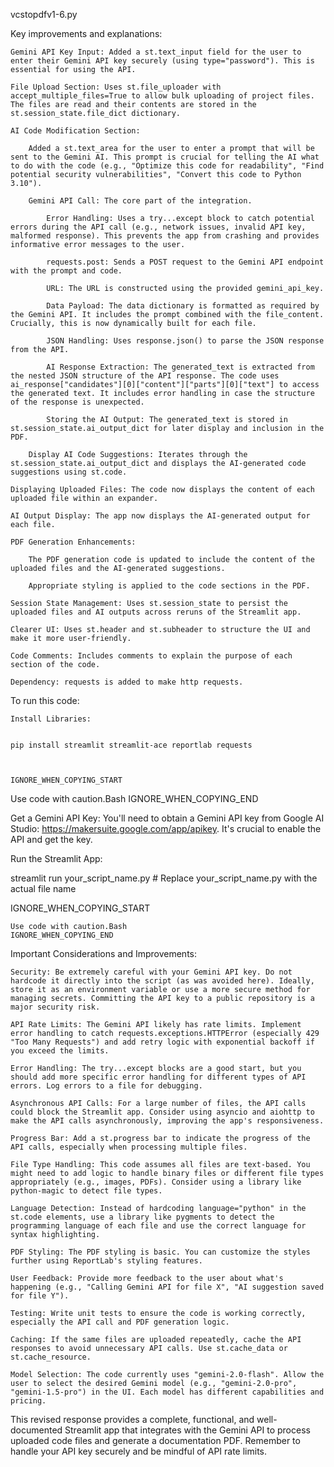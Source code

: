 vcstopdfv1-6.py


Key improvements and explanations:

    Gemini API Key Input: Added a st.text_input field for the user to enter their Gemini API key securely (using type="password"). This is essential for using the API.

    File Upload Section: Uses st.file_uploader with accept_multiple_files=True to allow bulk uploading of project files. The files are read and their contents are stored in the st.session_state.file_dict dictionary.

    AI Code Modification Section:

        Added a st.text_area for the user to enter a prompt that will be sent to the Gemini AI. This prompt is crucial for telling the AI what to do with the code (e.g., "Optimize this code for readability", "Find potential security vulnerabilities", "Convert this code to Python 3.10").

        Gemini API Call: The core part of the integration.

            Error Handling: Uses a try...except block to catch potential errors during the API call (e.g., network issues, invalid API key, malformed response). This prevents the app from crashing and provides informative error messages to the user.

            requests.post: Sends a POST request to the Gemini API endpoint with the prompt and code.

            URL: The URL is constructed using the provided gemini_api_key.

            Data Payload: The data dictionary is formatted as required by the Gemini API. It includes the prompt combined with the file_content. Crucially, this is now dynamically built for each file.

            JSON Handling: Uses response.json() to parse the JSON response from the API.

            AI Response Extraction: The generated_text is extracted from the nested JSON structure of the API response. The code uses ai_response["candidates"][0]["content"]["parts"][0]["text"] to access the generated text. It includes error handling in case the structure of the response is unexpected.

            Storing the AI Output: The generated_text is stored in st.session_state.ai_output_dict for later display and inclusion in the PDF.

        Display AI Code Suggestions: Iterates through the st.session_state.ai_output_dict and displays the AI-generated code suggestions using st.code.

    Displaying Uploaded Files: The code now displays the content of each uploaded file within an expander.

    AI Output Display: The app now displays the AI-generated output for each file.

    PDF Generation Enhancements:

        The PDF generation code is updated to include the content of the uploaded files and the AI-generated suggestions.

        Appropriate styling is applied to the code sections in the PDF.

    Session State Management: Uses st.session_state to persist the uploaded files and AI outputs across reruns of the Streamlit app.

    Clearer UI: Uses st.header and st.subheader to structure the UI and make it more user-friendly.

    Code Comments: Includes comments to explain the purpose of each section of the code.

    Dependency: requests is added to make http requests.

To run this code:

    Install Libraries:

          
    pip install streamlit streamlit-ace reportlab requests

        

    IGNORE_WHEN_COPYING_START

Use code with caution.Bash
IGNORE_WHEN_COPYING_END

Get a Gemini API Key: You'll need to obtain a Gemini API key from Google AI Studio: https://makersuite.google.com/app/apikey. It's crucial to enable the API and get the key.

Run the Streamlit App:

      
streamlit run your_script_name.py  # Replace your_script_name.py with the actual file name

    

IGNORE_WHEN_COPYING_START

    Use code with caution.Bash
    IGNORE_WHEN_COPYING_END

Important Considerations and Improvements:

    Security: Be extremely careful with your Gemini API key. Do not hardcode it directly into the script (as was avoided here). Ideally, store it as an environment variable or use a more secure method for managing secrets. Committing the API key to a public repository is a major security risk.

    API Rate Limits: The Gemini API likely has rate limits. Implement error handling to catch requests.exceptions.HTTPError (especially 429 "Too Many Requests") and add retry logic with exponential backoff if you exceed the limits.

    Error Handling: The try...except blocks are a good start, but you should add more specific error handling for different types of API errors. Log errors to a file for debugging.

    Asynchronous API Calls: For a large number of files, the API calls could block the Streamlit app. Consider using asyncio and aiohttp to make the API calls asynchronously, improving the app's responsiveness.

    Progress Bar: Add a st.progress bar to indicate the progress of the API calls, especially when processing multiple files.

    File Type Handling: This code assumes all files are text-based. You might need to add logic to handle binary files or different file types appropriately (e.g., images, PDFs). Consider using a library like python-magic to detect file types.

    Language Detection: Instead of hardcoding language="python" in the st.code elements, use a library like pygments to detect the programming language of each file and use the correct language for syntax highlighting.

    PDF Styling: The PDF styling is basic. You can customize the styles further using ReportLab's styling features.

    User Feedback: Provide more feedback to the user about what's happening (e.g., "Calling Gemini API for file X", "AI suggestion saved for file Y").

    Testing: Write unit tests to ensure the code is working correctly, especially the API call and PDF generation logic.

    Caching: If the same files are uploaded repeatedly, cache the API responses to avoid unnecessary API calls. Use st.cache_data or st.cache_resource.

    Model Selection: The code currently uses "gemini-2.0-flash". Allow the user to select the desired Gemini model (e.g., "gemini-2.0-pro", "gemini-1.5-pro") in the UI. Each model has different capabilities and pricing.

This revised response provides a complete, functional, and well-documented Streamlit app that integrates with the Gemini API to process uploaded code files and generate a documentation PDF. Remember to handle your API key securely and be mindful of API rate limits.
